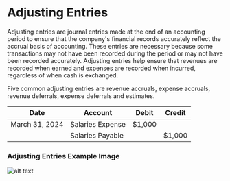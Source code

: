 # Adjusting Entries

Adjusting entries are journal entries made at the end of an accounting period to ensure that the company's financial records accurately reflect the accrual basis of accounting. These entries are necessary because some transactions may not have been recorded during the period or may not have been recorded accurately. Adjusting entries help ensure that revenues are recorded when earned and expenses are recorded when incurred, regardless of when cash is exchanged.

Five common adjusting entries are revenue accruals, expense accruals, revenue deferrals, expense deferrals and estimates.

| Date            | Account              | Debit      | Credit     |
|-----------------|----------------------|------------|------------|
| March 31, 2024  | Salaries Expense     | $1,000     |            |
|                 | Salaries Payable     |            | $1,000     |

### Adjusting Entries Example Image

![alt text](https://newviews.com/wp-content/uploads/YE_accountant.png)